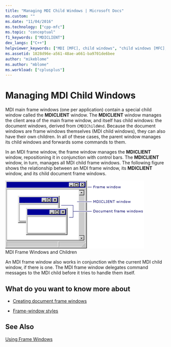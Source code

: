 ```yaml
---
title: "Managing MDI Child Windows | Microsoft Docs"
ms.custom: ""
ms.date: "11/04/2016"
ms.technology: ["cpp-mfc"]
ms.topic: "conceptual"
f1_keywords: ["MDICLIENT"]
dev_langs: ["C++"]
helpviewer_keywords: ["MDI [MFC], child windows", "child windows [MFC], and MDICLIENT window", "MDICLIENT window [MFC]", "windows [MFC], MDI", "frame windows [MFC], MDI child windows", "child windows [MFC]", "MDI [MFC], frame windows"]
ms.assetid: 1828d96e-a561-48ae-a661-ba9701de6bee
author: "mikeblome"
ms.author: "mblome"
ms.workload: ["cplusplus"]
---
```

# Managing MDI Child Windows
MDI main frame windows (one per application) contain a special child window called the **MDICLIENT** window. The **MDICLIENT** window manages the client area of the main frame window, and itself has child windows: the document windows, derived from `CMDIChildWnd`. Because the document windows are frame windows themselves (MDI child windows), they can also have their own children. In all of these cases, the parent window manages its child windows and forwards some commands to them.  
  
 In an MDI frame window, the frame window manages the **MDICLIENT** window, repositioning it in conjunction with control bars. The **MDICLIENT** window, in turn, manages all MDI child frame windows. The following figure shows the relationship between an MDI frame window, its **MDICLIENT** window, and its child document frame windows.  
  
 ![Child windows in an MDI frame window](../mfc/media/vc37gb1.gif "vc37gb1")  
MDI Frame Windows and Children  
  
 An MDI frame window also works in conjunction with the current MDI child window, if there is one. The MDI frame window delegates command messages to the MDI child before it tries to handle them itself.  
  
## What do you want to know more about  
  
-   [Creating document frame windows](../mfc/creating-document-frame-windows.md)  
  
-   [Frame-window styles](../mfc/frame-window-styles-cpp.md)  
  
## See Also  
 [Using Frame Windows](../mfc/using-frame-windows.md)

